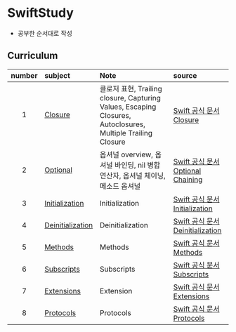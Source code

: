 # SwiftStudy
* 공부한 순서대로 작성
## Curriculum
   | number | subject | Note | source |
   |:---:| :--- | :--- | :--- |
   |1|[Closure](https://github.com/kanghuiseon/SwiftStudy/blob/master/01_Closure/01_Closure.md) | 클로저 표현, Trailing closure, Capturing Values, Escaping Closures, Autoclosures, Multiple Trailing Closure | [Swift 공식 문서 Closure](https://docs.swift.org/swift-book/LanguageGuide/Closures.html) |
   |2|[Optional](https://github.com/kanghuiseon/SwiftStudy/blob/master/02_Optional/02_Optional.md) | 옵셔널 overview, 옵셔널 바인딩, nil 병합 연산자, 옵셔널 체이닝, 메소드 옵셔널 | [Swift 공식 문서 Optional Chaining](https://docs.swift.org/swift-book/LanguageGuide/OptionalChaining.html) |
   |3|[Initialization](https://github.com/kanghuiseon/SwiftStudy/blob/master/03_Initialization/03_Initialization.md) | Initialization | [Swift 공식 문서 Initialization](https://docs.swift.org/swift-book/LanguageGuide/Initialization.html) |
   |4|[Deinitialization](https://github.com/kanghuiseon/SwiftStudy/blob/master/04_Deinitialization/04_Deinitialization.md) | Deinitialization | [Swift 공식 문서 Deinitialization](https://docs.swift.org/swift-book/LanguageGuide/Deinitialization.html) |
   |5|[Methods](https://github.com/kanghuiseon/SwiftStudy/blob/master/05_Methods/05_Methods.md) | Methods | [Swift 공식 문서 Methods](https://docs.swift.org/swift-book/LanguageGuide/Methods.html) |
   |6|[Subscripts](https://github.com/kanghuiseon/SwiftStudy/blob/master/06_Subscripts/06_Subscripts.md) | Subscripts | [Swift 공식 문서 Subscripts](https://docs.swift.org/swift-book/LanguageGuide/Subscripts.html) |
   |7|[Extensions](https://github.com/kanghuiseon/SwiftStudy/blob/master/07_Extensions/07_Extensions.md) | Extension | [Swift 공식 문서 Extensions](https://docs.swift.org/swift-book/LanguageGuide/Extensions.html) |
   |8|[Protocols](https://github.com/kanghuiseon/SwiftStudy/blob/master/08_Protocols/08_Protocols.md) | Protocols | [Swift 공식 문서 Protocols](https://docs.swift.org/swift-book/LanguageGuide/Protocols.html) |

<br/>
<br/>
<br/>
